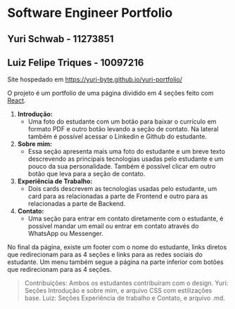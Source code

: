 ﻿# Software Engineer Portfolio

## Yuri Schwab - 11273851
## Luiz Felipe Triques - 10097216

Site hospedado em https://yuri-byte.github.io/yuri-portfolio/

O projeto é um portfolio de uma página dividido em 4 seções feito com [React](https://pt-br.reactjs.org/).
1. **Introdução:**
	* Uma foto do estudante com um botão para baixar o currículo em formato PDF e outro botão levando a seção de contato. Na lateral também é possível acessar o Linkedin e Github do estudante.
2. **Sobre mim:**
	- Essa seção apresenta mais uma foto do estudante e um breve texto descrevendo as principais tecnologias usadas pelo estudante e um pouco da sua personalidade. Também é possível clicar em outro botão que leva para a seção de contato.
3. **Experiência de Trabalho:**
	- Dois cards descrevem as tecnologias usadas pelo estudante, um card para as relacionadas a parte de Frontend e outro para as relacionadas a parte de Backend.
4. **Contato:**
	- Uma seção para entrar em contato diretamente com o estudante, é possível mandar um email ou entrar em contato através do WhatsApp ou Messenger.

No final da página, existe um footer com o nome do estudante, links diretos que redirecionam para as 4 seções e links para as redes sociais do estudante.
Um menu também segue a página na parte inferior com botões que redirecionam para as 4 seções.

> Contribuições:
> Ambos os estudantes contribuíram com o design.
> Yuri: Seções Introdução e sobre mim, e arquivo CSS com estilizações base.
> Luiz: Seções Experiência de trabalho e Contato, e arquivo .md.
